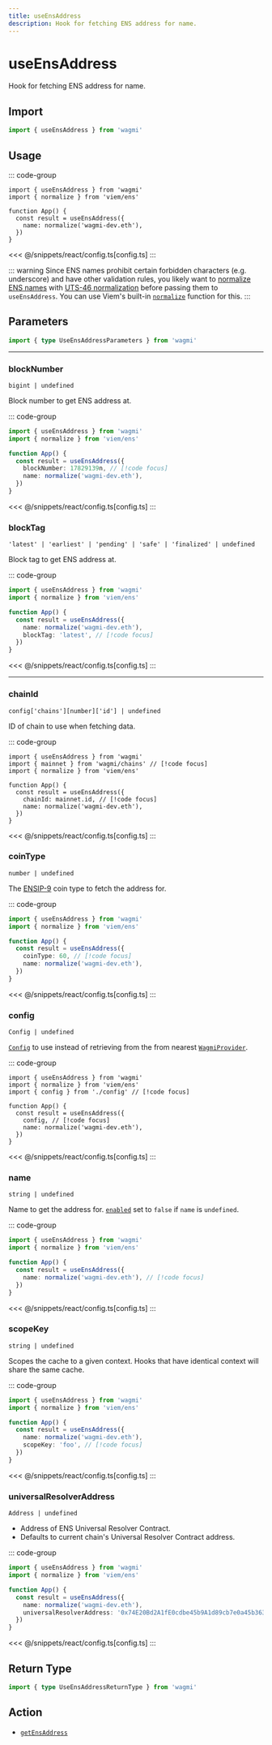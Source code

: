 ```yaml
---
title: useEnsAddress
description: Hook for fetching ENS address for name.
---
```


<script setup>
const packageName = 'wagmi'
const actionName = 'getEnsAddress'
const typeName = 'GetEnsAddress'
const TData = 'string'
const TError = 'GetEnsAddressError'
</script>

# useEnsAddress

Hook for fetching ENS address for name.

## Import

```ts
import { useEnsAddress } from 'wagmi'
```

## Usage

::: code-group
```tsx [index.tsx]
import { useEnsAddress } from 'wagmi'
import { normalize } from 'viem/ens'

function App() {
  const result = useEnsAddress({
    name: normalize('wagmi-dev.eth'),
  })
}
```
<<< @/snippets/react/config.ts[config.ts]
:::

::: warning
Since ENS names prohibit certain forbidden characters (e.g. underscore) and have other validation rules, you likely want to [normalize ENS names](https://docs.ens.domains/contract-api-reference/name-processing#normalising-names) with [UTS-46 normalization](https://unicode.org/reports/tr46) before passing them to `useEnsAddress`. You can use Viem's built-in [`normalize`](https://viem.sh/docs/ens/utilities/normalize) function for this.
:::

## Parameters

```ts
import { type UseEnsAddressParameters } from 'wagmi'
```

---

### blockNumber

`bigint | undefined`

Block number to get ENS address at.

::: code-group
```ts [index.ts]
import { useEnsAddress } from 'wagmi'
import { normalize } from 'viem/ens'

function App() {
  const result = useEnsAddress({
    blockNumber: 17829139n, // [!code focus]
    name: normalize('wagmi-dev.eth'),
  })
}
```
<<< @/snippets/react/config.ts[config.ts]
:::

### blockTag

`'latest' | 'earliest' | 'pending' | 'safe' | 'finalized' | undefined`

Block tag to get ENS address at.

::: code-group
```ts [index.ts]
import { useEnsAddress } from 'wagmi'
import { normalize } from 'viem/ens'

function App() {
  const result = useEnsAddress({
    name: normalize('wagmi-dev.eth'),
    blockTag: 'latest', // [!code focus]
  })
}
```
<<< @/snippets/react/config.ts[config.ts]
:::

---

### chainId

`config['chains'][number]['id'] | undefined`

ID of chain to use when fetching data.

::: code-group
```tsx [index.tsx]
import { useEnsAddress } from 'wagmi'
import { mainnet } from 'wagmi/chains' // [!code focus]
import { normalize } from 'viem/ens'

function App() {
  const result = useEnsAddress({
    chainId: mainnet.id, // [!code focus]
    name: normalize('wagmi-dev.eth'),
  })
}
```
<<< @/snippets/react/config.ts[config.ts]
:::

### coinType

`number | undefined`

The [ENSIP-9](https://docs.ens.domains/ens-improvement-proposals/ensip-9-multichain-address-resolution) coin type to fetch the address for.

::: code-group
```ts [index.ts]
import { useEnsAddress } from 'wagmi'
import { normalize } from 'viem/ens'

function App() {
  const result = useEnsAddress({
    coinType: 60, // [!code focus]
    name: normalize('wagmi-dev.eth'),
  })
}
```
<<< @/snippets/react/config.ts[config.ts]
:::

### config

`Config | undefined`

[`Config`](/react/api/createConfig#config) to use instead of retrieving from the from nearest [`WagmiProvider`](/react/WagmiProvider).

::: code-group
```tsx [index.tsx]
import { useEnsAddress } from 'wagmi'
import { normalize } from 'viem/ens'
import { config } from './config' // [!code focus]

function App() {
  const result = useEnsAddress({
    config, // [!code focus]
    name: normalize('wagmi-dev.eth'),
  })
}
```
<<< @/snippets/react/config.ts[config.ts]
:::

### name

`string | undefined`

Name to get the address for. [`enabled`](#enabled) set to `false` if `name` is `undefined`.

::: code-group
```ts [index.ts]
import { useEnsAddress } from 'wagmi'
import { normalize } from 'viem/ens'

function App() {
  const result = useEnsAddress({
    name: normalize('wagmi-dev.eth'), // [!code focus]
  })
}
```
<<< @/snippets/react/config.ts[config.ts]
:::

### scopeKey

`string | undefined`

Scopes the cache to a given context. Hooks that have identical context will share the same cache.

::: code-group
```ts [index.ts]
import { useEnsAddress } from 'wagmi'
import { normalize } from 'viem/ens'

function App() {
  const result = useEnsAddress({
    name: normalize('wagmi-dev.eth'),
    scopeKey: 'foo', // [!code focus]
  })
}
```
<<< @/snippets/react/config.ts[config.ts]
:::

### universalResolverAddress

`Address | undefined`

- Address of ENS Universal Resolver Contract.
- Defaults to current chain's Universal Resolver Contract address.

::: code-group
```ts [index.ts]
import { useEnsAddress } from 'wagmi'
import { normalize } from 'viem/ens'

function App() {
  const result = useEnsAddress({
    name: normalize('wagmi-dev.eth'),
    universalResolverAddress: '0x74E20Bd2A1fE0cdbe45b9A1d89cb7e0a45b36376', // [!code focus]
  })
}
```
<<< @/snippets/react/config.ts[config.ts]
:::

<!--@include: @shared/query-options.md-->

## Return Type

```ts
import { type UseEnsAddressReturnType } from 'wagmi'
```

<!--@include: @shared/query-result.md-->

<!--@include: @shared/query-imports.md-->

## Action

- [`getEnsAddress`](/core/api/actions/getEnsAddress)
